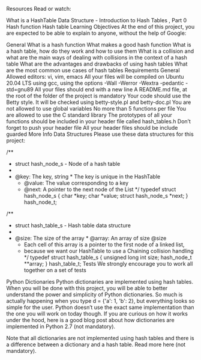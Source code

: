 Resources
Read or watch:

What is a HashTable Data Structure - Introduction to Hash Tables , Part 0
Hash function
Hash table
Learning Objectives
At the end of this project, you are expected to be able to explain to anyone, without the help of Google:

General
What is a hash function
What makes a good hash function
What is a hash table, how do they work and how to use them
What is a collision and what are the main ways of dealing with collisions in the context of a hash table
What are the advantages and drawbacks of using hash tables
What are the most common use cases of hash tables
Requirements
General
Allowed editors: vi, vim, emacs
All your files will be compiled on Ubuntu 20.04 LTS using gcc, using the options -Wall -Werror -Wextra -pedantic -std=gnu89
All your files should end with a new line
A README.md file, at the root of the folder of the project is mandatory
Your code should use the Betty style. It will be checked using betty-style.pl and betty-doc.pl
You are not allowed to use global variables
No more than 5 functions per file
You are allowed to use the C standard library
The prototypes of all your functions should be included in your header file called hash_tables.h
Don’t forget to push your header file
All your header files should be include guarded
More Info
Data Structures
Please use these data structures for this project:

/**
 * struct hash_node_s - Node of a hash table
  *
   * @key: The key, string
    * The key is unique in the HashTable
     * @value: The value corresponding to a key
      * @next: A pointer to the next node of the List
       */
       typedef struct hash_node_s
       {
            char *key;
	         char *value;
		      struct hash_node_s *next;
		      } hash_node_t;

/**
 * struct hash_table_s - Hash table data structure
  *
   * @size: The size of the array
    * @array: An array of size @size
     * Each cell of this array is a pointer to the first node of a linked list,
      * because we want our HashTable to use a Chaining collision handling
       */
       typedef struct hash_table_s
       {
            unsigned long int size;
	         hash_node_t **array;
		 } hash_table_t;
		 Tests
		 We strongly encourage you to work all together on a set of tests

Python Dictionaries
Python dictionaries are implemented using hash tables. When you will be done with this project, you will be able to better understand the power and simplicity of Python dictionaries. So much is actually happening when you type d = {'a': 1, 'b': 2}, but everything looks so simple for the user. Python doesn’t use the exact same implementation than the one you will work on today though. If you are curious on how it works under the hood, here is a good blog post about how dictionaries are implemented in Python 2.7 (not mandatory).

Note that all dictionaries are not implemented using hash tables and there is a difference between a dictionary and a hash table. Read more here (not mandatory).